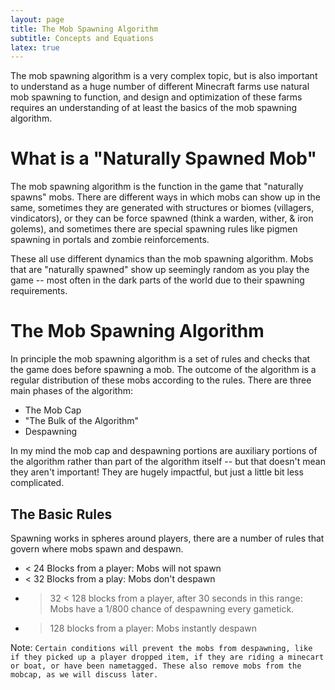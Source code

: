 ```yaml
---
layout: page
title: The Mob Spawning Algorithm
subtitle: Concepts and Equations
latex: true
---
```

The mob spawning algorithm is a very complex topic, but is also important to understand as a huge number of different Minecraft farms use natural mob spawning to function, and design and optimization of these farms requires an understanding of at least the basics of the mob spawning algorithm. 

# What is a "Naturally Spawned Mob"

The mob spawning algorithm is the function in the game that "naturally spawns" mobs. There are different ways in which mobs can show up in the same, sometimes they are generated with structures or biomes (villagers, vindicators), or they can be force spawned (think a warden, wither, & iron golems), and sometimes there are special spawning rules like pigmen spawning in portals and zombie reinforcements. 

These all use different dynamics than the mob spawning algorithm. Mobs that are "naturally spawned" show up seemingly random as you play the game -- most often in the dark parts of the world due to their spawning requirements. 

# The Mob Spawning Algorithm

In principle the mob spawning algorithm is a set of rules and checks that the game does before spawning a mob. The outcome of the algorithm is a regular distribution of these mobs according to the rules. There are three main phases of the algorithm: 

- The Mob Cap
- "The Bulk of the Algorithm"
- Despawning

In my mind the mob cap and despawning portions are auxiliary portions of the algorithm rather than part of the algorithm itself -- but that doesn't mean they aren't important! They are hugely impactful, but just a little bit less complicated. 

## The Basic Rules

Spawning works in spheres around players, there are a number of rules that govern where mobs spawn and despawn. 

- < 24 Blocks from a player: Mobs will not spawn
- < 32 Blocks from a play: Mobs don't despawn
- > 32 < 128 blocks from a player, after 30 seconds in this range: Mobs have a 1/800 chance of despawning every gametick.
- > 128 blocks from a player: Mobs instantly despawn

Note:
```Certain conditions will prevent the mobs from despawning, like if they picked up a player dropped item, if they are riding a minecart or boat, or have been nametagged. These also remove mobs from the mobcap, as we will discuss later.```

